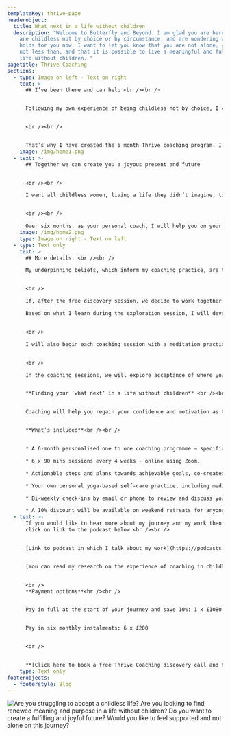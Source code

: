 ```yaml
---
templateKey: thrive-page
headerobject:
  title: What next in a life without children
  description: "Welcome to Butterfly and Beyond. I am glad you are here.  If you
    are childless not by choice or by circumstance, and are wondering what life
    holds for you now, I want to let you know that you are not alone, you are
    not less than, and that it is possible to live a meaningful and fulfilled
    life without children. "
pagetitle: Thrive Coaching
sections:
  - type: Image on left - Text on right
    text: >-
      ## I’ve been there and can help <br /><br />


      Following my own experience of being childless not by choice, I’ve made it my purpose to transform other childless women’s experience of themselves as “not enough”. 


      <br /><br />


      That’s why I have created the 6 month Thrive coaching program. I have been in your shoes and I offer understanding, care and support.
    image: /img/home1.png
  - text: >-
      ## Together we can create you a joyous present and future


      <br /><br />

      I want all childless women, living a life they didn’t imagine, to see themselves as courageous and unlimited, with the freedom to create a joyous present and future.


      <br /><br />

      Over six months, as your personal coach, I will help you on your journey towards accepting and valuing yourself and creating new meaning and purpose in your life. Whatever this looks like for you, it will be a supportive, safe and nurturing space, holding you at its heart.
    image: /img/home2.png
    type: Image on right - Text on left
  - type: Text only
    text: >
      ## More details: <br /><br />

      My underpinning beliefs, which inform my coaching practice, are that we all have potential within us, and we have self-determination. I believe that culturally constructed knowledge and values can be challenged, and new meaning made – leading to a shift in outlook and actions. This way I believe transformation is possible. 


      <br />

      If, after the free discovery session, we decide to work together, in the first Thrive session we will explore where you are in your journey, the issues affecting you, and where you would like to get to. I will be supportive and empathetic, taking responsibility for building our relationship and the trust between us. You will be the centre of the coaching journey.

      Based on what I learn during the exploration session, I will develop some yoga-based practices to support you on your journey. These may include daily meditation and breathing practices to help with stress, anxiety, and self-compassion. 


      <br />

      I will also begin each coaching session with a meditation practice, as preparation to help clear the busy chatter of the mind, and enable focus, clarity and presence during the coaching session to enhance your insights, learning and development. 


      <br />

      In the coaching sessions, we will explore acceptance of where you currently are, and look at transforming what we can on the road ahead. We can discover different perspectives and options for a life without children, and this may involve challenging existing beliefs holding you back e.g. societal constructs and your own personal narrative. Together we will create actionable steps towards achievable goals, and the client’s your vision for your future.<br /><br />


      **Finding your ‘what next’ in a life without children** <br /><br />


      Coaching will help you regain your confidence and motivation as together we look at where you are in life, and explore different perspectives and options to help you create a new path forward. Combining coaching with my work as a yoga teacher, I create effective nurturing strategies for both mind and body. The goal is to enable you to live a rewarding life, with optimism and joy.<br /><br />


      **What’s included**<br /><br />


      * A 6-month personalised one to one coaching programme – specifically designed for you.

      * 6 x 90 mins sessions every 4 weeks - online using Zoom.

      * Actionable steps and plans towards achievable goals, co-created with you, to build on your dreams.

      * Your own personal yoga-based self-care practice, including meditation, breathing practices, and self-care techniques.

      * Bi-weekly check-ins by email or phone to review and discuss your progress on the journey.

      * A 10% discount will be available on weekend retreats for anyone who has completed the Thrive program.
  - text: >-
      If you would like to hear more about my journey and my work then please
      click on link to the podcast below.<br /><br />


      [Link to podcast in which I talk about my work](https://podcasts.apple.com/gb/podcast/over-40-involuntary-childless-how-ive-thrived-regardless/id1225884321?i=1000514844738)


      [You can read my research on the experience of coaching in childless women here. ](https://radar.brookes.ac.uk/radar/items/00f8f6a9-2c25-4969-95d4-e115a9993d16/1/)


      <br />
      **Payment options**<br /><br />


      Pay in full at the start of your journey and save 10%: 1 x £1080 (full price £1200)<br />


      Pay in six monthly instalments: 6 x £200


      <br />


      **[Click here to book a free Thrive Coaching discovery call and take the first step to creating a joyous present and future.](mailto:butterflyandbeyond@outlook.com)**
    type: Text only
footerobjects:
  - footerstyle: Blog
---
```


![Are you struggling to accept a childless life? Are you looking to find renewed meaning and purpose in a life without children? Do you want to create a fulfilling and joyful future? Would you like to feel supported and not alone on this journey?](/img/screenshot-2021-08-05-184149.png "Questions")

<br /><br />
